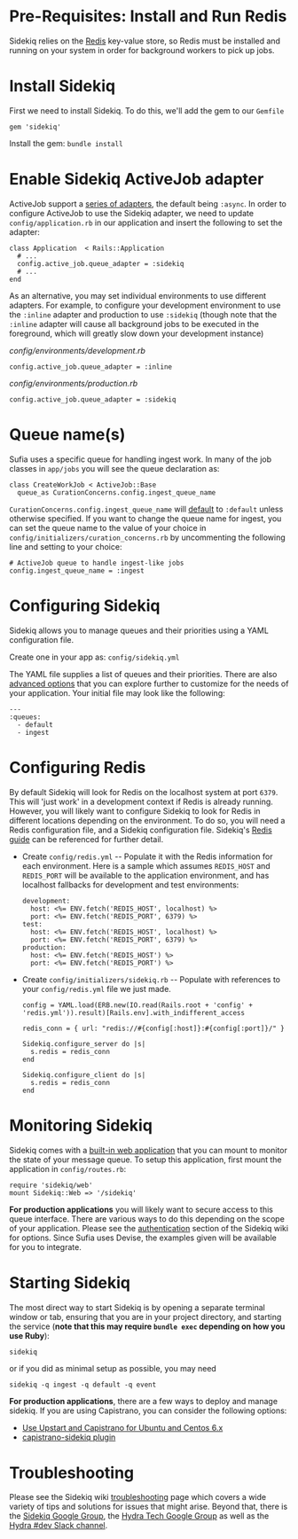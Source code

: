 # Pre-Requisites: Install and Run Redis
Sidekiq relies on the [Redis](http://redis.io/) key-value store, so Redis must be installed and running
on your system in order for background workers to pick up jobs.

# Install Sidekiq
First we need to install Sidekiq. To do this, we'll add the gem to our `Gemfile`
```
gem 'sidekiq'
```

Install the gem: `bundle install`

# Enable Sidekiq ActiveJob adapter
ActiveJob support a [series of adapters](http://api.rubyonrails.org/classes/ActiveJob/QueueAdapters.html), the default being `:async`. In order to configure ActiveJob to use the Sidekiq adapter, we need to update `config/application.rb` in our application and insert the following to set the adapter:

```
class Application  < Rails::Application
  # ...
  config.active_job.queue_adapter = :sidekiq
  # ...
end
```

As an alternative, you may set individual environments to use different adapters. For example, to configure your development environment to use the `:inline` adapter and production to use `:sidekiq` (though note that the `:inline` adapter will cause all background jobs to be executed in the foreground, which will greatly slow down your development instance)

*config/environments/development.rb*
```
config.active_job.queue_adapter = :inline
```

*config/environments/production.rb*
```
config.active_job.queue_adapter = :sidekiq
```

# Queue name(s)
Sufia uses a specific queue for handling ingest work. In many of the job classes in `app/jobs` you will see the queue declaration as:

```
class CreateWorkJob < ActiveJob::Base
  queue_as CurationConcerns.config.ingest_queue_name
```
`CurationConcerns.config.ingest_queue_name` will [default](https://github.com/projecthydra/curation_concerns/blob/1be404f895c71292ed2614d26022c36b964a9b3b/lib/curation_concerns/configuration.rb#L139-L144) to `:default` unless otherwise specified. If you want to change the queue name for ingest, you can set the queue name to the value of your choice in `config/initializers/curation_concerns.rb` by uncommenting the following line and setting to your choice:

```
# ActiveJob queue to handle ingest-like jobs
config.ingest_queue_name = :ingest
```

# Configuring Sidekiq
Sidekiq allows you to manage queues and their priorities using a YAML configuration file.

Create one in your app as: `config/sidekiq.yml`

The YAML file supplies a list of queues and their priorities. There are also [advanced options](https://github.com/mperham/sidekiq/wiki/Advanced-Options) that you can explore further to customize for the needs of your application. Your initial file may look like the following:
```
---
:queues:
  - default
  - ingest
```

# Configuring Redis
By default Sidekiq will look for Redis on the localhost system at port `6379`. This will 'just work' in a development context if Redis is already running. However, you will likely want to configure Sidekiq to look for Redis in different locations depending on the environment. To do so, you will need a Redis configuration file, and a Sidekiq configuration file. Sidekiq's [Redis guide](https://github.com/mperham/sidekiq/wiki/Using-Redis) can be referenced for further detail.

* Create `config/redis.yml` -- Populate it with the Redis information for each environment. Here is a sample which assumes `REDIS_HOST` and `REDIS_PORT` will be available to the application environment, and has localhost fallbacks for development and test environments:

  ```
  development:
    host: <%= ENV.fetch('REDIS_HOST', localhost) %>
    port: <%= ENV.fetch('REDIS_PORT', 6379) %>
  test:
    host: <%= ENV.fetch('REDIS_HOST', localhost) %>
    port: <%= ENV.fetch('REDIS_PORT', 6379) %>
  production:
    host: <%= ENV.fetch('REDIS_HOST') %>
    port: <%= ENV.fetch('REDIS_PORT') %>
  ```

* Create `config/initializers/sidekiq.rb` -- Populate with references to your `config/redis.yml` file we just made.

  ```
  config = YAML.load(ERB.new(IO.read(Rails.root + 'config' + 'redis.yml')).result)[Rails.env].with_indifferent_access
  
  redis_conn = { url: "redis://#{config[:host]}:#{config[:port]}/" }

  Sidekiq.configure_server do |s|
    s.redis = redis_conn
  end

  Sidekiq.configure_client do |s|
    s.redis = redis_conn
  end
  ```

# Monitoring Sidekiq

Sidekiq comes with a [built-in web application](https://github.com/mperham/sidekiq/wiki/Monitoring#web-ui) that you can mount to monitor the state of your message queue. To setup this application, first mount the application in `config/routes.rb`:

```
require 'sidekiq/web'
mount Sidekiq::Web => '/sidekiq'
```

**For production applications** you will likely want to secure access to this queue interface. There are various ways to do this depending on the scope of your application. Please see the [authentication](https://github.com/mperham/sidekiq/wiki/Monitoring#authentication) section of the Sidekiq wiki for options. Since Sufia uses Devise, the examples given will be available for you to integrate.

# Starting Sidekiq
The most direct way to start Sidekiq is by opening a separate terminal window or tab, ensuring that you are in your project directory, and starting the service (**note that this may require `bundle exec` depending on how you use Ruby**):

```
sidekiq
```
or if you did as minimal setup as possible, you may need
```
sidekiq -q ingest -q default -q event
```

**For production applications**, there are a few ways to deploy and manage sidekiq. If you are using Capistrano, you can consider the following options:

* [Use Upstart and Capistrano for Ubuntu and Centos 6.x](https://github.com/mperham/sidekiq/wiki/Deploying-to-Ubuntu)
* [capistrano-sidekiq plugin](https://github.com/seuros/capistrano-sidekiq)

# Troubleshooting
Please see the Sidekiq wiki [troubleshooting](https://github.com/mperham/sidekiq/wiki/Problems-and-Troubleshooting) page which covers a wide variety of tips and solutions for issues that might arise. Beyond that, there is the [Sidekiq Google Group](https://groups.google.com/forum/#!forum/sidekiq), the [Hydra Tech Google Group](https://groups.google.com/forum/#!forum/hydra-tech) as well as the [Hydra #dev Slack channel](https://wiki.duraspace.org/pages/viewpage.action?pageId=43910187#Getintouch!-Slack).